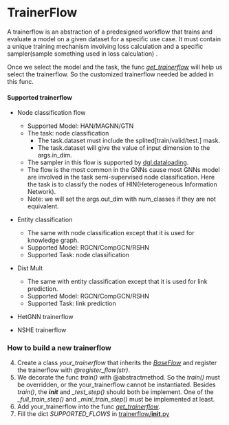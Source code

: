 # TrainerFlow

A trainerflow is an abstraction of a predesigned workflow that trains and evaluate a model on a given dataset for a specific use case. It must contain a unique training mechanism involving loss calculation and a specific sampler(sample something used in loss calculation) .

Once we select the model and the task, the func *[get_trainerflow](../start.py)* will help us select the trainerflow. So the customized trainerflow needed be added in this func.

#### Supported trainerflow

- Node classification flow
  - Supported Model: HAN/MAGNN/GTN
  - The task: node classification
    - The task.dataset must include the splited[train/valid/test.] mask.
    - The task.dataset will give the value of input dimension to the args.in_dim.
  - The sampler in this flow is supported by [dgl.dataloading](https://docs.dgl.ai/en/latest/api/python/dgl.dataloading.html).
  - The flow is the most common in the GNNs cause most GNNs model are involved in the task semi-supervised node classification. Here the task is to classify the nodes of HIN(Heterogeneous Information Network).
  - Note: we will set the args.out_dim with num_classes if they are not equivalent.

- Entity classification
  - The same with node classification except that it is used for knowledge graph.
  - Supported Model: RGCN/CompGCN/RSHN
  - Supported Task: node classification
- Dist Mult
  - The same with entity classification except that it is used for link prediction.
  - Supported Model: RGCN/CompGCN/RSHN
  - Supported Task: link prediction
- HetGNN trainerflow
- NSHE trainerflow

### How to build a new trainerflow

4. Create a class *your_trainerflow* that inherits the [*BaseFlow*](./base_flow.py) and register the trainerflow with *@register_flow(str)*.
2. We decorate the func *train()* with @abstractmethod. So the *train()* must be overridden, or the your_trainerflow cannot be instantiated. Besides *train()*, the __*init*__ and *_test_step()* should both be implement. One of the  *_full_train_step()* and *_mini_train_step()* must be implemented at least.
3. Add your_trainerflow into the func *[get_trainerflow](../start.py)*.
4. Fill the dict *SUPPORTED_FLOWS* in [trainerflow/__init__.py](./__init__.py)

